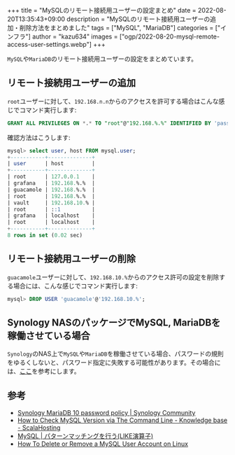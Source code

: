 +++
title = "MySQLのリモート接続用ユーザーの設定まとめ"
date = 2022-08-20T13:35:43+09:00
description = "MySQLのリモート接続用ユーザーの追加・削除方法をまとめました"
tags = ["MySQL", "MariaDB"]
categories = ["インフラ"]
author = "kazu634"
images = ["ogp/2022-08-20-mysql-remote-access-user-settings.webp"]
+++

`MySQL`や`MariaDB`のリモート接続用ユーザーの設定をまとめています。

## リモート接続用ユーザーの追加
`root`ユーザーに対して、`192.168.n.n`からのアクセスを許可する場合はこんな感じでコマンド実行します:

```sql
GRANT ALL PRIVILEGES ON *.* TO "root"@"192.168.%.%" IDENTIFIED BY 'password' WITH GRANT OPTIONS;
```

確認方法はこうします:

```sql
mysql> select user, host FROM mysql.user;
+-----------+--------------+
| user      | host         |
+-----------+--------------+
| root      | 127.0.0.1    |
| grafana   | 192.168.%.%  |
| guacamole | 192.168.%.%  |
| root      | 192.168.%.%  |
| vault     | 192.168.10.% |
| root      | ::1          |
| grafana   | localhost    |
| root      | localhost    |
+-----------+--------------+
8 rows in set (0.02 sec)
```

## リモート接続用ユーザーの削除
`guacamole`ユーザーに対して、`192.168.10.%`からのアクセス許可の設定を削除する場合には、こんな感じでコマンド実行します:

```sql
mysql> DROP USER 'guacamole'@'192.168.10.%';
```

## Synology NASのパッケージでMySQL, MariaDBを稼働させている場合
`Synology`のNAS上で`MySQL`や`MariaDB`を稼働させている場合、パスワードの規則をゆるくしないと、パスワード指定に失敗する可能性があります。その場合には、[ここ](https://community.synology.com/enu/forum/1/post/135783)を参考にします。

## 参考
- [Synology MariaDB 10 password policy \| Synology Community](https://community.synology.com/enu/forum/1/post/135783)
- [How to Check MySQL Version via The Command Line \- Knowledge base \- ScalaHosting](https://www.scalahosting.com/kb/how-to-check-mysql-version-via-the-command-line/)
- [MySQL \| パターンマッチングを行う\(LIKE演算子\)](https://www.javadrive.jp/mysql/select/index7.html)
- [How To Delete or Remove a MySQL User Account on Linux](https://phoenixnap.com/kb/remove-delete-mysql-user)
